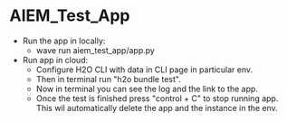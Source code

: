 # AIEM_Test_App

- Run the app in locally: 
  - wave run aiem_test_app/app.py
- Run app in cloud: 
  - Configure H2O CLI with data in CLI page in particular env. 
  - Then in terminal run "h2o bundle test". 
  - Now in terminal you can see the log and the link to the app.
  - Once the test is finished press "control + C" to stop running app. This wil automatically delete the app and the instance in the env.

